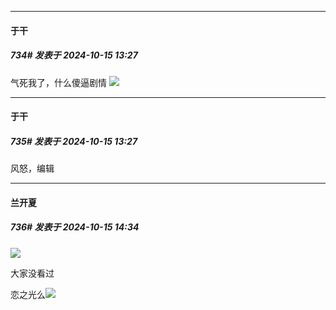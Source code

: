 ﻿
*****

####  于干  
##### 734#       发表于 2024-10-15 13:27

气死我了，什么傻逼剧情
<img src="https://p.sda1.dev/19/53e1a109b8cf1c45f371debe7d551ca0/image.jpg" referrerpolicy="no-referrer">

*****

####  于干  
##### 735#       发表于 2024-10-15 13:27

风怒，编辑


*****

####  兰开夏  
##### 736#       发表于 2024-10-15 14:34

<img src="https://static.saraba1st.com/image/smiley/face2017/091.png" referrerpolicy="no-referrer">

大家没看过

恋之光么<img src="https://static.saraba1st.com/image/smiley/face2017/125.png" referrerpolicy="no-referrer">

